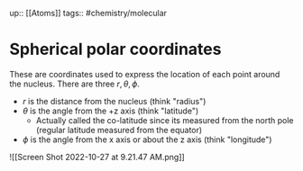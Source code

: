 up:: [[Atoms]]
tags:: #chemistry/molecular 

# Spherical polar coordinates

These are coordinates used to express the location of each point around the nucleus. There are three $r, \theta, \phi$.

- $r$ is the distance from the nucleus (think "radius")
- $\theta$ is the angle from the +z axis (think "latitude")
	- Actually called the co-latitude since its measured from the north pole (regular latitude measured from the equator)
- $\phi$ is the angle from the x axis or about the z axis (think "longitude")

![[Screen Shot 2022-10-27 at 9.21.47 AM.png]]